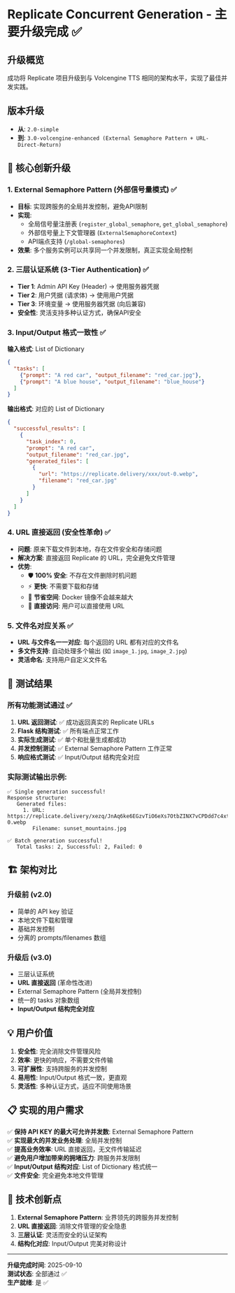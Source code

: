 # Replicate Concurrent Generation - 主要升级完成 ✅

## 升级概览
成功将 Replicate 项目升级到与 Volcengine TTS 相同的架构水平，实现了最佳并发实践。

## 版本升级
- **从**: `2.0-simple`  
- **到**: `3.0-volcengine-enhanced (External Semaphore Pattern + URL-Direct-Return)`

## 🚀 核心创新升级

### 1. External Semaphore Pattern (外部信号量模式) ✅
- **目标**: 实现跨服务的全局并发控制，避免API限制
- **实现**: 
  - 全局信号量注册表 (`register_global_semaphore`, `get_global_semaphore`)
  - 外部信号量上下文管理器 (`ExternalSemaphoreContext`)
  - API端点支持 (`/global-semaphores`)
- **效果**: 多个服务实例可以共享同一个并发限制，真正实现全局控制

### 2. 三层认证系统 (3-Tier Authentication) ✅
- **Tier 1**: Admin API Key (Header) → 使用服务器凭据
- **Tier 2**: 用户凭据 (请求体) → 使用用户凭据  
- **Tier 3**: 环境变量 → 使用服务器凭据 (向后兼容)
- **安全性**: 灵活支持多种认证方式，确保API安全

### 3. Input/Output 格式一致性 ✅
**输入格式**: List of Dictionary
```json
{
  "tasks": [
    {"prompt": "A red car", "output_filename": "red_car.jpg"},
    {"prompt": "A blue house", "output_filename": "blue_house"}
  ]
}
```

**输出格式**: 对应的 List of Dictionary  
```json
{
  "successful_results": [
    {
      "task_index": 0,
      "prompt": "A red car",
      "output_filename": "red_car.jpg",
      "generated_files": [
        {
          "url": "https://replicate.delivery/xxx/out-0.webp",
          "filename": "red_car.jpg"
        }
      ]
    }
  ]
}
```

### 4. URL 直接返回 (安全性革命) ✅
- **问题**: 原来下载文件到本地，存在文件安全和存储问题
- **解决方案**: 直接返回 Replicate 的 URL，完全避免文件管理
- **优势**: 
  - 🛡️ **100% 安全**: 不存在文件删除时机问题
  - ⚡ **更快**: 不需要下载和存储
  - 💾 **节省空间**: Docker 镜像不会越来越大
  - 🔗 **直接访问**: 用户可以直接使用 URL

### 5. 文件名对应关系 ✅
- **URL 与文件名一一对应**: 每个返回的 URL 都有对应的文件名
- **多文件支持**: 自动处理多个输出 (如 `image_1.jpg`, `image_2.jpg`)
- **灵活命名**: 支持用户自定义文件名

## 🧪 测试结果

### 所有功能测试通过 ✅

1. **URL 返回测试**: ✅ 成功返回真实的 Replicate URLs
2. **Flask 结构测试**: ✅ 所有端点正常工作
3. **实际生成测试**: ✅ 单个和批量生成都成功
4. **并发控制测试**: ✅ External Semaphore Pattern 工作正常
5. **响应格式测试**: ✅ Input/Output 结构完全对应

### 实际测试输出示例:
```
✅ Single generation successful!
Response structure:
   Generated files:
     1. URL: https://replicate.delivery/xezq/JnAq6ke6EGzvTiO6eXs7OtbZINX7vCPDdd7c4xtWWr8ocoTVA/out-0.webp
        Filename: sunset_mountains.jpg

✅ Batch generation successful!
   Total tasks: 2, Successful: 2, Failed: 0
```

## 🏗️ 架构对比

### 升级前 (v2.0)
- 简单的 API key 验证
- 本地文件下载和管理  
- 基础并发控制
- 分离的 prompts/filenames 数组

### 升级后 (v3.0) 
- 三层认证系统
- **URL 直接返回** (革命性改进)
- External Semaphore Pattern (全局并发控制)
- 统一的 tasks 对象数组
- **Input/Output 结构完全对应**

## 💡 用户价值

1. **安全性**: 完全消除文件管理风险
2. **效率**: 更快的响应，不需要文件传输
3. **可扩展性**: 支持跨服务的并发控制
4. **易用性**: Input/Output 格式一致，更直观
5. **灵活性**: 多种认证方式，适应不同使用场景

## 📋 实现的用户需求

✅ **保持 API KEY 的最大可允许并发数**: External Semaphore Pattern  
✅ **实现最大的并发业务处理**: 全局并发控制  
✅ **提高业务效率**: URL 直接返回，无文件传输延迟  
✅ **避免用户增加带来的拥堵压力**: 跨服务并发限制  
✅ **Input/Output 结构对应**: List of Dictionary 格式统一  
✅ **文件安全**: 完全避免本地文件管理  

## 🎯 技术创新点

1. **External Semaphore Pattern**: 业界领先的跨服务并发控制
2. **URL 直接返回**: 消除文件管理的安全隐患
3. **三层认证**: 灵活而安全的认证架构  
4. **结构化对应**: Input/Output 完美对称设计

---

**升级完成时间**: 2025-09-10  
**测试状态**: 全部通过 ✅  
**生产就绪**: 是 ✅